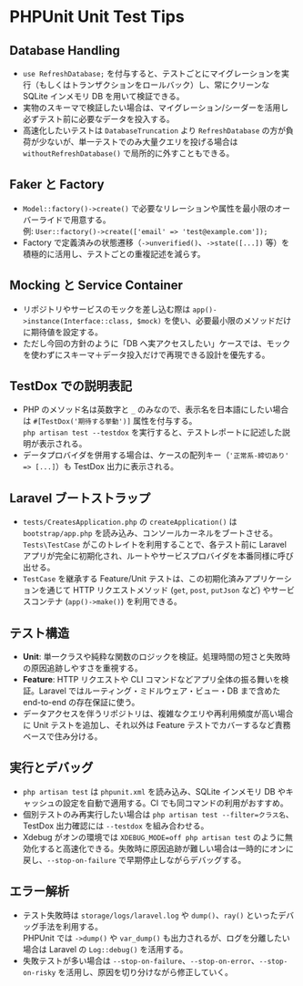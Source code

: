 # PHPUnit Unit Test Tips

## Database Handling

-   `use RefreshDatabase;` を付与すると、テストごとにマイグレーションを実行（もしくはトランザクションをロールバック）し、常にクリーンな SQLite インメモリ DB を用いて検証できる。
-   実物のスキーマで検証したい場合は、マイグレーション/シーダーを活用し必ずテスト前に必要なデータを投入する。
-   高速化したいテストは `DatabaseTruncation` より `RefreshDatabase` の方が負荷が少ないが、単一テストでのみ大量クエリを投げる場合は `withoutRefreshDatabase()` で局所的に外すこともできる。

## Faker と Factory

-   `Model::factory()->create()` で必要なリレーションや属性を最小限のオーバーライドで用意する。  
    例: `User::factory()->create(['email' => 'test@example.com']);`
-   Factory で定義済みの状態遷移（`->unverified()`、`->state([...])` 等）を積極的に活用し、テストごとの重複記述を減らす。

## Mocking と Service Container

-   リポジトリやサービスのモックを差し込む際は `app()->instance(Interface::class, $mock)` を使い、必要最小限のメソッドだけに期待値を設定する。
-   ただし今回の方針のように「DB へ実アクセスしたい」ケースでは、モックを使わずにスキーマ＋データ投入だけで再現できる設計を優先する。

## TestDox での説明表記

-   PHP のメソッド名は英数字と `_` のみなので、表示名を日本語にしたい場合は `#[TestDox('期待する挙動')]` 属性を付与する。  
    `php artisan test --testdox` を実行すると、テストレポートに記述した説明が表示される。
-   データプロバイダを併用する場合は、ケースの配列キー（`'正常系-締切あり' => [...]`）も TestDox 出力に表示される。

## Laravel ブートストラップ

-   `tests/CreatesApplication.php` の `createApplication()` は `bootstrap/app.php` を読み込み、コンソールカーネルをブートさせる。`Tests\TestCase` がこのトレイトを利用することで、各テスト前に Laravel アプリが完全に初期化され、ルートやサービスプロバイダを本番同様に呼び出せる。
-   `TestCase` を継承する Feature/Unit テストは、この初期化済みアプリケーションを通じて HTTP リクエストメソッド (`get`, `post`, `putJson` など) やサービスコンテナ (`app()->make()`) を利用できる。

## テスト構造

-   **Unit**: 単一クラスや純粋な関数のロジックを検証。処理時間の短さと失敗時の原因追跡しやすさを重視する。
-   **Feature**: HTTP リクエストや CLI コマンドなどアプリ全体の振る舞いを検証。Laravel ではルーティング・ミドルウェア・ビュー・DB まで含めた end-to-end の存在保証に使う。
-   データアクセスを伴うリポジトリは、複雑なクエリや再利用頻度が高い場合に Unit テストを追加し、それ以外は Feature テストでカバーするなど責務ベースで住み分ける。

## 実行とデバッグ

-   `php artisan test` は `phpunit.xml` を読み込み、SQLite インメモリ DB やキャッシュの設定を自動で適用する。CI でも同コマンドの利用がおすすめ。
-   個別テストのみ再実行したい場合は `php artisan test --filter=クラス名`、TestDox 出力確認には `--testdox` を組み合わせる。
-   Xdebug がオンの環境では `XDEBUG_MODE=off php artisan test` のように無効化すると高速化できる。失敗時に原因追跡が難しい場合は一時的にオンに戻し、`--stop-on-failure` で早期停止しながらデバッグする。

## エラー解析

-   テスト失敗時は `storage/logs/laravel.log` や `dump()`、`ray()` といったデバッグ手法を利用する。  
    PHPUnit では `->dump()` や `var_dump()` も出力されるが、ログを分離したい場合は Laravel の `Log::debug()` を活用する。
-   失敗テストが多い場合は `--stop-on-failure`、`--stop-on-error`、`--stop-on-risky` を活用し、原因を切り分けながら修正していく。
